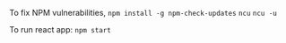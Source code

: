 To fix NPM vulnerabilities, 
    ```npm install -g npm-check-updates```
    ```ncu```
    ```ncu -u```

To run react app:
    ```npm start```